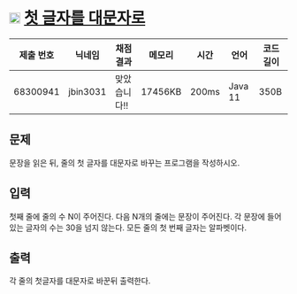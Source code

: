 # <img width="20px"  src="https://d2gd6pc034wcta.cloudfront.net/tier/3.svg" class="solvedac-tier"> [첫 글자를 대문자로](https://www.acmicpc.net/problem/4458) 

| 제출 번호 | 닉네임 | 채점 결과 | 메모리 | 시간 | 언어 | 코드 길이 |
|---|---|---|---|---|---|---|
|68300941|jbin3031|맞았습니다!! |17456KB|200ms|Java 11|350B|

## 문제
<p>
	문장을 읽은 뒤, 줄의 첫 글자를 대문자로 바꾸는 프로그램을 작성하시오.</p>

## 입력
<p>
	첫째 줄에 줄의 수 N이 주어진다. 다음 N개의 줄에는 문장이 주어진다. 각 문장에 들어있는 글자의 수는 30을 넘지 않는다. 모든 줄의 첫 번째 글자는 알파벳이다.</p>

## 출력
<p>
	각 줄의 첫글자를 대문자로 바꾼뒤 출력한다.</p>

